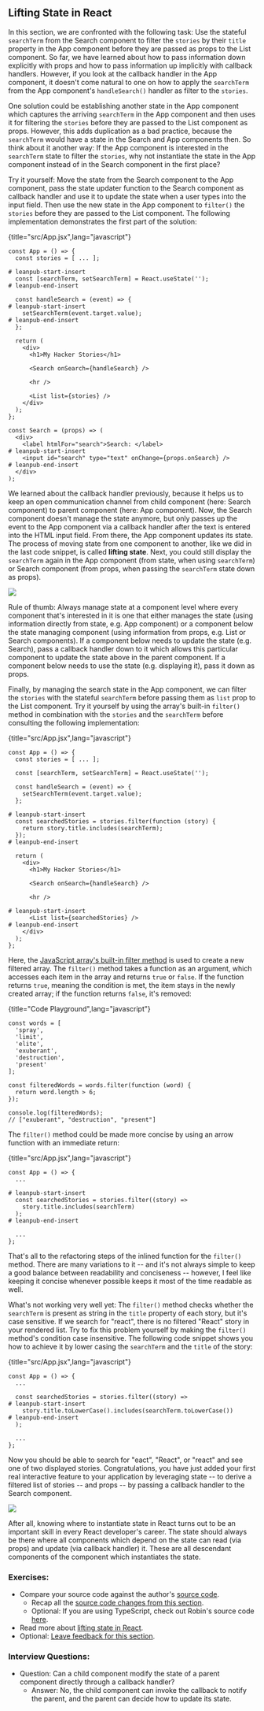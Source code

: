 ## Lifting State in React

In this section, we are confronted with the following task: Use the stateful `searchTerm` from the Search component to filter the `stories` by their `title` property in the App component before they are passed as props to the List component. So far, we have learned about how to pass information down explicitly with props and how to pass information up implicitly with callback handlers. However, if you look at the callback handler in the App component, it doesn't come natural to one on how to apply the `searchTerm` from the App component's `handleSearch()` handler as filter to the `stories`.

One solution could be establishing another state in the App component which captures the arriving `searchTerm` in the App component and then uses it for filtering the `stories` before they are passed to the List component as props. However, this adds duplication as a bad practice, because the `searchTerm` would have a state in the Search and App components then. So think about it another way: If the App component is interested in the `searchTerm` state to filter the `stories`, why not instantiate the state in the App component instead of in the Search component in the first place?

Try it yourself: Move the state from the Search component to the App component, pass the state updater function to the Search component as callback handler and use it to update the state when a user types into the input field. Then use the new state in the App component to `filter()` the `stories` before they are passed to the List component. The following implementation demonstrates the first part of the solution:

{title="src/App.jsx",lang="javascript"}
~~~~~~~
const App = () => {
  const stories = [ ... ];

# leanpub-start-insert
  const [searchTerm, setSearchTerm] = React.useState('');
# leanpub-end-insert

  const handleSearch = (event) => {
# leanpub-start-insert
    setSearchTerm(event.target.value);
# leanpub-end-insert
  };

  return (
    <div>
      <h1>My Hacker Stories</h1>

      <Search onSearch={handleSearch} />

      <hr />

      <List list={stories} />
    </div>
  );
};

const Search = (props) => (
  <div>
    <label htmlFor="search">Search: </label>
# leanpub-start-insert
    <input id="search" type="text" onChange={props.onSearch} />
# leanpub-end-insert
  </div>
);
~~~~~~~

We learned about the callback handler previously, because it helps us to keep an open communication channel from child component (here: Search component) to parent component (here: App component). Now, the Search component doesn't manage the state anymore, but only passes up the event to the App component via a callback handler after the text is entered into the HTML input field. From there, the App component updates its state. The process of moving state from one component to another, like we did in the last code snippet, is called **lifting state**. Next, you could still display the `searchTerm` again in the App component (from state, when using `searchTerm`) or Search component (from props, when passing the `searchTerm` state down as props).

![](images/component-communication.png)

Rule of thumb: Always manage state at a component level where every component that's interested in it is one that either manages the state (using information directly from state, e.g. App component) or a component below the state managing component (using information from props, e.g. List or Search components). If a component below needs to update the state (e.g. Search), pass a callback handler down to it which allows this particular component to update the state above in the parent component. If a component below needs to use the state (e.g. displaying it), pass it down as props.

Finally, by managing the search state in the App component, we can filter the `stories` with the stateful `searchTerm` before passing them as `list` prop to the List component. Try it yourself by using the array's built-in `filter()` method in combination with the `stories` and the `searchTerm` before consulting the following implementation:

{title="src/App.jsx",lang="javascript"}
~~~~~~~
const App = () => {
  const stories = [ ... ];

  const [searchTerm, setSearchTerm] = React.useState('');

  const handleSearch = (event) => {
    setSearchTerm(event.target.value);
  };

# leanpub-start-insert
  const searchedStories = stories.filter(function (story) {
    return story.title.includes(searchTerm);
  });
# leanpub-end-insert

  return (
    <div>
      <h1>My Hacker Stories</h1>

      <Search onSearch={handleSearch} />

      <hr />

# leanpub-start-insert
      <List list={searchedStories} />
# leanpub-end-insert
    </div>
  );
};
~~~~~~~

Here, the [JavaScript array's built-in filter method](https://mzl.la/3BYFAOR) is used to create a new filtered array. The `filter()` method takes a function as an argument, which accesses each item in the array and returns `true` or `false`. If the function returns `true`, meaning the condition is met, the item stays in the newly created array; if the function returns `false`, it's removed:

{title="Code Playground",lang="javascript"}
~~~~~~~
const words = [
  'spray',
  'limit',
  'elite',
  'exuberant',
  'destruction',
  'present'
];

const filteredWords = words.filter(function (word) {
  return word.length > 6;
});

console.log(filteredWords);
// ["exuberant", "destruction", "present"]
~~~~~~~

The `filter()` method could be made more concise by using an arrow function with an immediate return:

{title="src/App.jsx",lang="javascript"}
~~~~~~~
const App = () => {
  ...

# leanpub-start-insert
  const searchedStories = stories.filter((story) =>
    story.title.includes(searchTerm)
  );
# leanpub-end-insert

  ...
};
~~~~~~~

That's all to the refactoring steps of the inlined function for the `filter()` method. There are many variations to it -- and it's not always simple to keep a good balance between readability and conciseness -- however, I feel like keeping it concise whenever possible keeps it most of the time readable as well.

What's not working very well yet: The `filter()` method checks whether the `searchTerm` is present as string in the `title` property of each story, but it's case sensitive. If we search for "react", there is no filtered "React" story in your rendered list. Try to fix this problem yourself by making the `filter()` method's condition case insensitive. The following code snippet shows you how to achieve it by lower casing the `searchTerm` and the `title` of the story:

{title="src/App.jsx",lang="javascript"}
~~~~~~~
const App = () => {
  ...

  const searchedStories = stories.filter((story) =>
# leanpub-start-insert
    story.title.toLowerCase().includes(searchTerm.toLowerCase())
# leanpub-end-insert
  );

  ...
};
~~~~~~~

Now you should be able to search for "eact", "React", or "react" and see one of two displayed stories. Congratulations, you have just added your first real interactive feature to your application by leveraging state -- to derive a filtered list of stories -- and props -- by passing a callback handler to the Search component.

![](images/state-where.png)

After all, knowing where to instantiate state in React turns out to be an important skill in every React developer's career. The state should always be there where all components which depend on the state can read (via props) and update (via callback handler) it. These are all descendant components of the component which instantiates the state.

### Exercises:

* Compare your source code against the author's [source code](https://bit.ly/3dCKU3f).
  * Recap all the [source code changes from this section](https://bit.ly/3DG8Op8).
  * Optional: If you are using TypeScript, check out Robin's source code [here](https://bit.ly/3SEqxl1).
* Read more about [lifting state in React](https://www.robinwieruch.de/react-lift-state/).
* Optional: [Leave feedback for this section](https://forms.gle/EqJGjxCM1Xzw9S6g7).

### Interview Questions:

* Question: Can a child component modify the state of a parent component directly through a callback handler?
  * Answer: No, the child component can invoke the callback to notify the parent, and the parent can decide how to update its state.